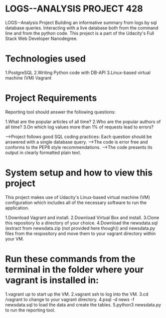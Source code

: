 # LOGS--ANALYSIS PROJECT 428
LOGS--Analysis Project
Building an informative summary from logs by sql database queries. Interacting with a live database both from the command line and from the python code. This project is a part of the Udacity's Full Stack Web Developer Nanodegree.

# Technologies used
1.PostgreSQL
2.Writing Python code with DB-API
3.Linux-based virtual machine (VM) Vagrant

# Project Requirements
Reporting tool should answer the following questions:

1.What are the  popular  articles of all time?
2.Who are the popular authors of all time?
3.On which log values more than 1% of requests lead to errors?

-->Project follows good SQL coding practices: Each question should be answered with a single database query.
-->The code is error free and conforms to the PEP8 style recommendations.
-->The code presents its output in clearly formatted plain text.

# System setup and how to view this project
This project makes use of Udacity's Linux-based virtual machine (VM) configuration which includes all of the necessary software to run the application.

1.Download Vagrant and install.
2.Download Virtual Box and install.
3.Clone this repository to a directory of your choice.
4.Download the newsdata.sql (extract from newsdata.zip (not provided here though)) and newsdata.py files from the respository and move them to your vagrant directory within your VM.

# Run these commands from the terminal in the folder where your vagrant is installed in:
1.vagrant up to start up the VM.
2.vagrant ssh to log into the VM.
3.cd /vagrant to change to your vagrant directory.
4.psql -d news -f newsdata.sql to load the data and create the tables.
5.python3 newsdata.py to run the reporting tool.

